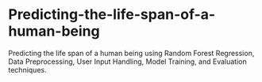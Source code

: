 # Predicting-the-life-span-of-a-human-being
Predicting the life span of a human being using Random Forest Regression, Data Preprocessing, User Input Handling, Model Training, and Evaluation techniques.
